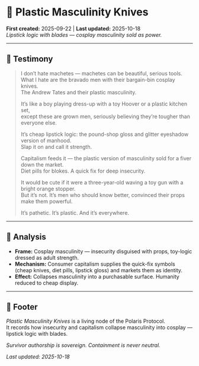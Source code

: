 # 💄 Plastic Masculinity Knives  
**First created:** 2025-09-22 | **Last updated:** 2025-10-18  
*Lipstick logic with blades — cosplay masculinity sold as power.*  

---

## 📖 Testimony  

> I don’t hate machetes — machetes can be beautiful, serious tools.  
> What I hate are the bravado men with their bargain-bin cosplay knives.  
> The Andrew Tates and their plastic masculinity.  
>  
> It’s like a boy playing dress-up with a toy Hoover or a plastic kitchen set,  
> except these are grown men, seriously believing they’re tougher than everyone else.  
>  
> It’s cheap lipstick logic: the pound-shop gloss and glitter eyeshadow version of manhood.  
> Slap it on and call it strength.  
>  
> Capitalism feeds it — the plastic version of masculinity sold for a fiver down the market.  
> Diet pills for blokes. A quick fix for deep insecurity.  
>  
> It would be cute if it were a three-year-old waving a toy gun with a bright orange stopper.  
> But it’s not. It’s men who should know better, convinced their props make them powerful.  
>  
> It’s pathetic. It’s plastic. And it’s everywhere.  

---

## 🔎 Analysis  

- **Frame:** Cosplay masculinity — insecurity disguised with props, toy-logic dressed as adult strength.  
- **Mechanism:** Consumer capitalism supplies the quick-fix symbols (cheap knives, diet pills, lipstick gloss) and markets them as identity.  
- **Effect:** Collapses masculinity into a purchasable surface. Humanity reduced to cheap display.  

---

## 🏮 Footer  

*Plastic Masculinity Knives* is a living node of the Polaris Protocol.  
It records how insecurity and capitalism collapse masculinity into cosplay — lipstick logic with blades.  

*Survivor authorship is sovereign. Containment is never neutral.*  

_Last updated: 2025-10-18_  
